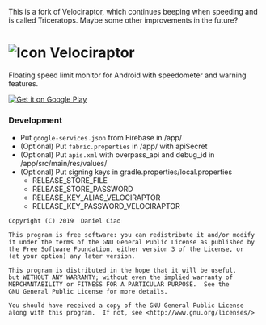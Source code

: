This is a fork of Velociraptor, which continues beeping when speeding and is called Triceratops. Maybe some other improvements in the future?

![Icon](./app/src/main/res/mipmap-mdpi/ic_launcher.png) Velociraptor
=========
Floating speed limit monitor for Android with speedometer and warning features.

[![Get it on Google Play](http://i.imgur.com/PeDVOwW.png)](https://play.google.com/store/apps/details?id=com.pluscubed.velociraptor)

### Development
- Put `google-services.json` from Firebase in /app/
- (Optional) Put `fabric.properties` in /app/ with apiSecret
- (Optional) Put `apis.xml` with overpass_api and debug_id in /app/src/main/res/values/
- (Optional) Put signing keys in gradle.properties/local.properties
    - RELEASE_STORE_FILE
    - RELEASE_STORE_PASSWORD
    - RELEASE_KEY_ALIAS_VELOCIRAPTOR
    - RELEASE_KEY_PASSWORD_VELOCIRAPTOR

```
Copyright (C) 2019  Daniel Ciao

This program is free software: you can redistribute it and/or modify
it under the terms of the GNU General Public License as published by
the Free Software Foundation, either version 3 of the License, or
(at your option) any later version.

This program is distributed in the hope that it will be useful,
but WITHOUT ANY WARRANTY; without even the implied warranty of
MERCHANTABILITY or FITNESS FOR A PARTICULAR PURPOSE.  See the
GNU General Public License for more details.

You should have received a copy of the GNU General Public License
along with this program.  If not, see <http://www.gnu.org/licenses/>
```
